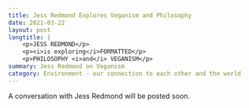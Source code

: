 ```yaml
---
title: Jess Redmond Explores Veganism and Philosophy
date: 2021-03-22
layout: post
longtitle: |
    <p>JESS REDMOND</p>
    <p><i>is exploring</i>FORMATTED</p>
    <p>PHILOSOPHY <i>and</i> VEGANISM</p>
summary: Jess Redmond on Veganism
category: Environment - our connection to each other and the world
---
```

A conversation with Jess Redmond will be posted soon.